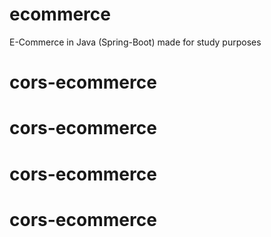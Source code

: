 # ecommerce
E-Commerce in Java (Spring-Boot) made for study purposes
# cors-ecommerce
# cors-ecommerce
# cors-ecommerce
# cors-ecommerce
